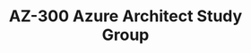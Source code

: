 ---
state: Virtual
region: Virtual
title: AZ-300 Azure Architect Study Group
event_url: https://msuspartners.eventbuilder.com/AZ-300
start_date: 2020-01-29
end_date: 2020-03-18
cost: Free
topics: [ azure, certification ]
---